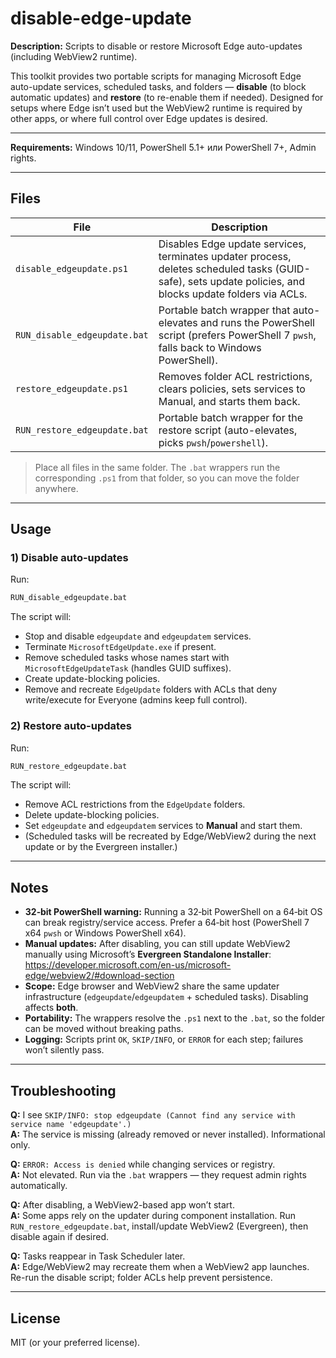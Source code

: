# disable-edge-update

**Description:** Scripts to disable or restore Microsoft Edge auto-updates (including WebView2 runtime).

This toolkit provides two portable scripts for managing Microsoft Edge auto-update services, scheduled tasks, and folders — **disable** (to block automatic updates) and **restore** (to re-enable them if needed). Designed for setups where Edge isn’t used but the WebView2 runtime is required by other apps, or where full control over Edge updates is desired.

---

**Requirements:** Windows 10/11, PowerShell 5.1+ или PowerShell 7+, Admin rights.

---

## Files

| File | Description |
|------|-------------|
| `disable_edgeupdate.ps1` | Disables Edge update services, terminates updater process, deletes scheduled tasks (GUID-safe), sets update policies, and blocks update folders via ACLs. |
| `RUN_disable_edgeupdate.bat` | Portable batch wrapper that auto-elevates and runs the PowerShell script (prefers PowerShell 7 `pwsh`, falls back to Windows PowerShell). |
| `restore_edgeupdate.ps1` | Removes folder ACL restrictions, clears policies, sets services to Manual, and starts them back. |
| `RUN_restore_edgeupdate.bat` | Portable batch wrapper for the restore script (auto-elevates, picks `pwsh`/`powershell`). |

> Place all files in the same folder. The `.bat` wrappers run the corresponding `.ps1` from that folder, so you can move the folder anywhere.

---

## Usage

### 1) Disable auto-updates
Run:
```bat
RUN_disable_edgeupdate.bat
```
The script will:
- Stop and disable `edgeupdate` and `edgeupdatem` services.
- Terminate `MicrosoftEdgeUpdate.exe` if present.
- Remove scheduled tasks whose names start with `MicrosoftEdgeUpdateTask` (handles GUID suffixes).
- Create update-blocking policies.
- Remove and recreate `EdgeUpdate` folders with ACLs that deny write/execute for Everyone (admins keep full control).

### 2) Restore auto-updates
Run:
```bat
RUN_restore_edgeupdate.bat
```
The script will:
- Remove ACL restrictions from the `EdgeUpdate` folders.
- Delete update-blocking policies.
- Set `edgeupdate` and `edgeupdatem` services to **Manual** and start them.
- (Scheduled tasks will be recreated by Edge/WebView2 during the next update or by the Evergreen installer.)

---

## Notes

- **32‑bit PowerShell warning:** Running a 32‑bit PowerShell on a 64‑bit OS can break registry/service access. Prefer a 64‑bit host (PowerShell 7 x64 `pwsh` or Windows PowerShell x64).
- **Manual updates:** After disabling, you can still update WebView2 manually using Microsoft’s **Evergreen Standalone Installer**: <https://developer.microsoft.com/en-us/microsoft-edge/webview2/#download-section>
- **Scope:** Edge browser and WebView2 share the same updater infrastructure (`edgeupdate`/`edgeupdatem` + scheduled tasks). Disabling affects **both**.
- **Portability:** The wrappers resolve the `.ps1` next to the `.bat`, so the folder can be moved without breaking paths.
- **Logging:** Scripts print `OK`, `SKIP/INFO`, or `ERROR` for each step; failures won’t silently pass.

---

## Troubleshooting

**Q:** I see `SKIP/INFO: stop edgeupdate (Cannot find any service with service name 'edgeupdate'.)`  
**A:** The service is missing (already removed or never installed). Informational only.

**Q:** `ERROR: Access is denied` while changing services or registry.  
**A:** Not elevated. Run via the `.bat` wrappers — they request admin rights automatically.

**Q:** After disabling, a WebView2-based app won’t start.  
**A:** Some apps rely on the updater during component installation. Run `RUN_restore_edgeupdate.bat`, install/update WebView2 (Evergreen), then disable again if desired.

**Q:** Tasks reappear in Task Scheduler later.  
**A:** Edge/WebView2 may recreate them when a WebView2 app launches. Re-run the disable script; folder ACLs help prevent persistence.

---

## License

MIT (or your preferred license).
